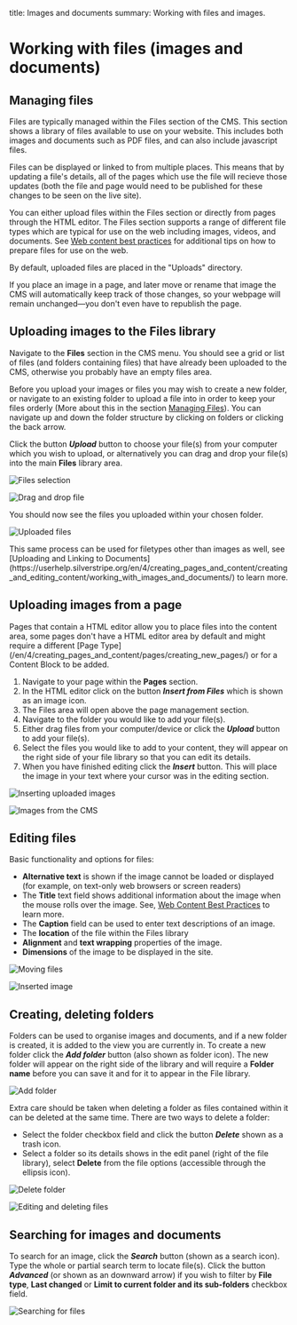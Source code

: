 title: Images and documents
summary: Working with files and images.

# Working with files (images and documents)

## Managing files

Files are typically managed within the Files section of the CMS. This section shows a library of files available to use on your website. This includes both images and documents such as PDF files, and can also include javascript files.

Files can be displayed or linked to from multiple places. This means that by updating a file's details, all of the pages which use the file will recieve those updates (both the file and page would need to be published for these changes to be seen on the live site).

You can either upload files within the Files section or directly from pages through the HTML editor. The Files section supports a range of different file types which are typical for use on the web including images, videos, and documents. See [Web content best practices](https://userhelp.silverstripe.org/en/4/creating_pages_and_content/web_content_best_practices/) for additional tips on how to prepare files for use on the web.

<div class="note" markdown="1">
By default, uploaded files are placed in the "Uploads" directory.

If you place an image in a page, and later move or rename that image the CMS will automatically keep track of those changes, so your webpage will remain unchanged—you don't even have to republish the page.
</div>

## Uploading images to the Files library

Navigate to the **Files** section in the CMS menu. You should see a grid or list of files (and folders containing files) that have already been uploaded to the CMS, otherwise you probably have an empty files area.

Before you upload your images or files you may wish to create a new folder, or navigate to an existing folder to upload a file into in order to keep your files orderly (More about this in the section [Managing Files](https://userhelp.silverstripe.org/en/4/creating_pages_and_content/working_with_images_and_documents/#managing-files)). You can navigate up and down the folder structure by clicking on folders or clicking the back arrow.

Click the button ***Upload*** button to choose your file(s) from your computer which you wish to upload, or alternatively you can drag and drop your file(s) into the main **Files** library area.

![Files selection](/_images/files-section.png)

![Drag and drop file](/_images/files-drag-drop.png)

You should now see the files you uploaded within your chosen folder.

![Uploaded files](/_images/files-uploaded.png)

<div class="note" markdown="1">
This same process can be used for filetypes other than images as well, see [Uploading and Linking to Documents](https://userhelp.silverstripe.org/en/4/creating_pages_and_content/creating_and_editing_content/working_with_images_and_documents/) to learn more.
</div>

## Uploading images from a page

<div class="note" markdown="1">
Pages that contain a HTML editor allow you to place files into the content area, some pages don't have a HTML editor area by default and might require a different [Page Type](/en/4/creating_pages_and_content/pages/creating_new_pages/) or for a Content Block to be added.
</div>

1. Navigate to your page within the **Pages** section.
2. In the HTML editor click on the button ***Insert from Files*** which is shown as an image icon.  
3. The Files area will open above the page management section.
4. Navigate to the folder you would like to add your file(s).
5. Either drag files from your computer/device or click the ***Upload*** button to add your file(s).
6. Select the files you would like to add to your content, they will appear on the right side of your file library so that you can edit its details.
7. When you have finished editing click the ***Insert*** button. This will place the image in your text where your cursor was in the editing section.

![Inserting uploaded images](/_images/insert-images.png)

![Images from the CMS](/_images/images-from-cms.png)

## Editing files

Basic functionality and options for files:
* **Alternative text** is shown if the image cannot be loaded or displayed (for example, on text-only web browsers or screen readers)
* The **Title** text field shows additional information about the image when the mouse rolls over the image. See, [Web Content Best Practices](03_Web_Content_Best_Practices) to learn more.
* The **Caption** field can be used to enter text descriptions of an image.
* The **location** of the file within the Files library
* **Alignment** and **text wrapping** properties of the image.
* **Dimensions** of the image to be displayed in the site.

![Moving files](/_images/move-file.png)

![Inserted image](/_images/inserted-image.png)

## Creating, deleting folders

Folders can be used to organise images and documents, and if a new folder is created, it is added to the view you are currently in. To create a new folder click the ***Add folder*** button (also shown as folder icon). The new folder will appear on the right side of the library and will require a **Folder name** before you can save it and for it to appear in the File library.

![Add folder](/_images/add-folder.png)

Extra care should be taken when deleting a folder as files contained within it can be deleted at the same time. There are two ways to delete a folder:

* Select the folder checkbox field and click the button ***Delete*** shown as a trash icon.
* Select a folder so its details shows in the edit panel (right of the file library), select **Delete** from the file options (accessible through the ellipsis icon).

![Delete folder](/_images/delete-folder.png)

![Editing and deleting files](/_images/edit-delete-files.png)

## Searching for images and documents

To search for an image, click the ***Search*** button (shown as a search icon). Type the whole or partial search term to  locate file(s). Click the button ***Advanced*** (or shown as an downward arrow) if you wish to filter by **File type**, **Last changed** or **Limit to current folder and its sub-folders** checkbox field.

![Searching for files](/_images/search-files.png)
